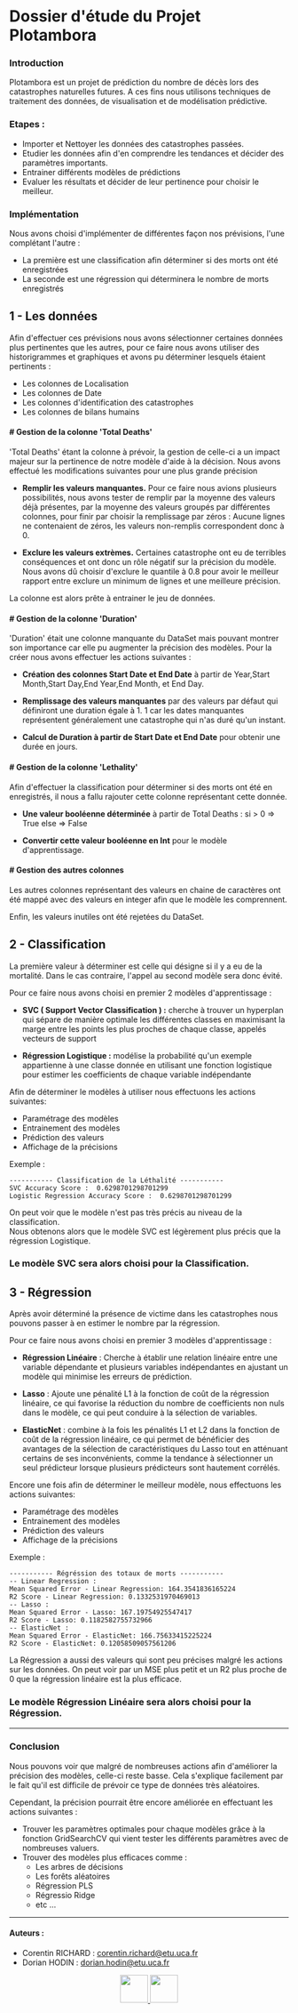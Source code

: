 # Dossier d'étude du Projet Plotambora 

### Introduction 

Plotambora est un projet de prédiction du nombre de décès lors des catastrophes naturelles futures. A ces fins nous utilisons techniques de traitement des données, de visualisation et de modélisation prédictive.

### Etapes : 

- Importer et Nettoyer les données des catastrophes passées.
- Etudier les données afin d'en comprendre les tendances et décider des paramètres importants.
- Entrainer différents modèles de prédictions 
- Evaluer les résultats et décider de leur pertinence pour choisir le meilleur. 

### Implémentation 

Nous avons choisi d'implémenter de différentes façon nos prévisions, l'une complétant l'autre : 
- La première est une classification afin déterminer si des morts ont été enregistrées 
- La seconde est une régression qui déterminera le nombre de morts enregistrés 

## 1 - Les données 

Afin d'effectuer ces prévisions nous avons sélectionner certaines données plus pertinentes que les autres, pour ce faire nous avons utiliser des historigrammes et graphiques et avons pu déterminer lesquels étaient pertinents : 
- Les colonnes de Localisation
- Les colonnes de Date 
- Les colonnes d'identification des catastrophes 
- Les colonnes de bilans humains 

#### # Gestion de la colonne 'Total Deaths' 

'Total Deaths' étant la colonne à prévoir, la gestion de celle-ci a un impact majeur sur la pertinence de notre modèle d'aide à la décision. Nous avons effectué les modifications suivantes pour une plus grande précision 
    
- **Remplir les valeurs manquantes.** Pour ce faire nous avions plusieurs possibilités, nous avons tester de remplir par la moyenne des valeurs déjà présentes, par la moyenne des valeurs groupés par différentes colonnes, pour finir par choisir la remplissage par zéros : Aucune lignes ne contenaient de zéros, les valeurs non-remplis correspondent donc à 0.

-  **Exclure les valeurs extrèmes.** Certaines catastrophe ont eu de terribles conséquences et ont donc un rôle négatif sur la précision du modèle. Nous avons dû choisir d'exclure le quantile à 0.8 pour avoir le meilleur rapport entre exclure un minimum de lignes et une meilleure précision.

La colonne est alors prête à entrainer le jeu de données.


#### # Gestion de la colonne 'Duration' 

'Duration' était une colonne manquante du DataSet mais pouvant montrer son importance car elle pu augmenter la précision des modèles. Pour la créer nous avons effectuer les actions suivantes : 

- **Création des colonnes Start Date et End Date** à partir de Year,Start Month,Start Day,End Year,End Month, et End Day.

- **Remplissage des valeurs manquantes** par des valeurs par défaut qui définiront une duration égale à 1. 1 car les dates manquantes représentent généralement une catastrophe qui n'as duré qu'un instant. 

- **Calcul de Duration à partir de Start Date et End Date** pour obtenir une durée en jours.


#### # Gestion de la colonne 'Lethality'

Afin d'effectuer la classification pour déterminer si des morts ont été en enregistrés, il nous a fallu rajouter cette colonne représentant cette donnée. 

- **Une valeur booléenne déterminée** à partir de Total Deaths : si > 0 => True else => False

- **Convertir cette valeur booléenne en Int** pour le modèle d'apprentissage.


#### # Gestion des autres colonnes 

Les autres colonnes représentant des valeurs en chaine de caractères ont été mappé avec des valeurs en integer afin que le modèle les comprennent.

Enfin, les valeurs inutiles ont été rejetées du DataSet.

## 2 - Classification 

La première valeur à déterminer est celle qui désigne si il y a eu de la mortalité. Dans le cas contraire, l'appel au second modèle sera donc évité.

Pour ce faire nous avons choisi en premier 2 modèles d'apprentissage :
- **SVC ( Support Vector Classification ) :** cherche à trouver un hyperplan qui sépare de manière optimale les différentes classes en maximisant la marge entre les points les plus proches de chaque classe, appelés vecteurs de support

- **Régression Logistique :** modélise la probabilité qu'un exemple appartienne à une classe donnée en utilisant une fonction logistique pour estimer les coefficients de chaque variable indépendante

Afin de déterminer le modèles à utiliser nous effectuons les actions suivantes: 
- Paramétrage des modèles 
- Entrainement des modèles 
- Prédiction des valeurs 
- Affichage de la précisions 


Exemple :  

    ----------- Classification de la Léthalité -----------
    SVC Accuracy Score :  0.6298701298701299
    Logistic Regression Accuracy Score :  0.6298701298701299

On peut voir que le modèle n'est pas très précis au niveau de la classification.  
Nous obtenons alors que le modèle SVC est légèrement plus précis que la régression Logistique.

### Le modèle SVC sera alors choisi pour la Classification.

## 3 - Régression 

Après avoir déterminé la présence de victime dans les catastrophes nous pouvons passer à en estimer le nombre par la régression.

Pour ce faire nous avons choisi en premier 3 modèles d'apprentissage :
- **Régression Linéaire** : Cherche à établir une relation linéaire entre une variable dépendante et plusieurs variables indépendantes en ajustant un modèle qui minimise les erreurs de prédiction.

- **Lasso** : Ajoute une pénalité L1 à la fonction de coût de la régression linéaire, ce qui favorise la réduction du nombre de coefficients non nuls dans le modèle, ce qui peut conduire à la sélection de variables.

- **ElasticNet** : combine à la fois les pénalités L1 et L2 dans la fonction de coût de la régression linéaire, ce qui permet de bénéficier des avantages de la sélection de caractéristiques du Lasso tout en atténuant certains de ses inconvénients, comme la tendance à sélectionner un seul prédicteur lorsque plusieurs prédicteurs sont hautement corrélés.

Encore une fois afin de déterminer le meilleur modèle, nous effectuons les actions suivantes: 
- Paramétrage des modèles 
- Entrainement des modèles 
- Prédiction des valeurs 
- Affichage de la précisions 


Exemple :

    ----------- Régréssion des totaux de morts -----------
    -- Linear Regression : 
    Mean Squared Error - Linear Regression: 164.3541836165224
    R2 Score - Linear Regression: 0.1332531970469013
    -- Lasso : 
    Mean Squared Error - Lasso: 167.19754925547417
    R2 Score - Lasso: 0.1182582755732966
    -- ElasticNet : 
    Mean Squared Error - ElasticNet: 166.75633415225224
    R2 Score - ElasticNet: 0.12058509057561206

La Régression a aussi des valeurs qui sont peu précises malgré les actions sur les données.
On peut voir par un MSE plus petit et un R2 plus proche de 0 que la régression linéaire est la plus efficace.

### Le modèle Régression Linéaire sera alors choisi pour la Régression.

---

### Conclusion 

Nous pouvons voir que malgré de nombreuses actions afin d'améliorer la précision des modèles, celle-ci reste basse. Cela s'explique facilement par le fait qu'il est difficile de prévoir ce type de données très aléatoires. 

Cependant, la précision pourrait être encore améliorée en effectuant les actions suivantes : 

- Trouver les paramètres optimales pour chaque modèles grâce à la fonction GridSearchCV qui vient tester les différents paramètres avec de nombreuses valuers.
- Trouver des modèles plus efficaces comme : 
    - Les arbres de décisions 
    - Les forêts aléatoires 
    - Régression PLS
    - Régressio Ridge
    - etc ...

--- 

#### Auteurs :

- Corentin RICHARD : corentin.richard@etu.uca.fr
- Dorian HODIN : dorian.hodin@etu.uca.fr

<div align="center">
<a href = "https://codefirst.iut.uca.fr/git/corentin.richard">
<img src="https://codefirst.iut.uca.fr/git/avatars/4372364870f18ab9104f13222fa84d2e?size=870" width="50" >
</a>
<a href = "https://codefirst.iut.uca.fr/git/dorian.hodin">
<img src="https://codefirst.iut.uca.fr/git/avatars/d6f97dbdf66352b0b66685e144aa1ee5?size=870" width="50" >
</a>
</div>
